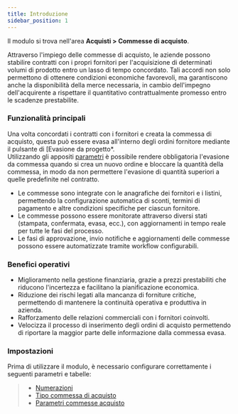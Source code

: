 ```yaml
---
title: Introduzione
sidebar_position: 1
---
```


Il modulo si trova nell'area **Acquisti > Commesse di acquisto**.    

Attraverso l'impiego delle commesse di acquisto, le aziende possono stabilire contratti con i propri fornitori per l'acquisizione di determinati volumi di prodotto entro un lasso di tempo concordato. Tali accordi non solo permettono di ottenere condizioni economiche favorevoli, ma garantiscono anche la disponibilità della merce necessaria, in cambio dell'impegno dell'acquirente a rispettare il quantitativo contrattualmente promesso entro le scadenze prestabilite.   

### Funzionalità principali

Una volta concordati i contratti con i fornitori e creata la commessa di acquisto, questa può essere evasa all'interno degli ordini fornitore mediante il pulsante di [Evasione da progetto*.   
Utilizzando gli appositi [parametri](/docs/configurations/parameters/purchase/purchase-job-orders-parameters/) è possibile rendere obbligatoria l'evasione da commessa quando si crea un nuovo ordine e bloccare la quantità della commessa, in modo da non permettere l'evasione di quantità superiori a quelle predefinite nel contratto.

- Le commesse sono integrate con le anagrafiche dei fornitori e i listini, permettendo la configurazione automatica di sconti, termini di pagamento e altre condizioni specifiche per ciascun fornitore.
- Le commesse possono essere monitorate attraverso diversi stati (stampata, confermata, evasa, ecc.), con aggiornamenti in tempo reale per tutte le fasi del processo.
- Le fasi di approvazione, invio notifiche e aggiornamenti delle commesse possono essere automatizzate tramite workflow configurabili.

### Benefici operativi

- Miglioramento nella gestione finanziaria, grazie a prezzi prestabiliti che riducono l'incertezza e facilitano la pianificazione economica.    
- Riduzione dei rischi legati alla mancanza di forniture critiche, permettendo di mantenere la continuità operativa e produttiva in azienda. 
- Rafforzamento delle relazioni commerciali con i fornitori coinvolti.   
- Velocizza il processo di inserimento degli ordini di acquisto permettendo di riportare la maggior parte delle informazione dalla commessa evasa.   

### Impostazioni

Prima di utilizzare il modulo, è necessario configurare correttamente i seguenti parametri e tabelle: 
> - [Numerazioni](/docs/configurations/tables/fluentis-numerations)    
> - [Tipo commessa di acquisto](/docs/configurations/tables/purchase/purchase-job-order-types) 
> - [Parametri commesse acquisto](/docs/configurations/parameters/purchase/purchase-job-orders-parameters/)
